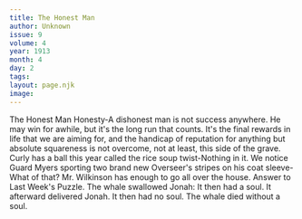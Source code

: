```yaml
---
title: The Honest Man
author: Unknown
issue: 9
volume: 4
year: 1913
month: 4
day: 2
tags:
layout: page.njk
image:
---
```

The Honest Man      Honesty-A dishonest man is not success anywhere. He may win for awhile, but it's the long run that counts. It's the final rewards in life that we are aiming for, and the handicap of reputation for anything but absolute squareness is not overcome, not at least, this side of the grave.   Curly has a ball this year called the rice soup twist-Nothing in it.   We notice Guard Myers sporting two brand new Overseer's stripes on his coat sleeve-What of that? Mr. Wilkinson has enough to go all over the house.   Answer to Last Week's Puzzle.   The whale swallowed Jonah: It then had a soul.   It afterward delivered Jonah. It then had no soul.   The whale died without a soul.
